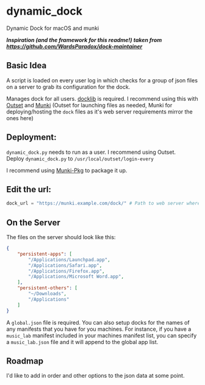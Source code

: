 # dynamic_dock
Dynamic Dock for macOS and munki

***Inspiration (and the framework for this readme!) taken from https://github.com/WardsParadox/dock-maintainer***

## Basic Idea

A script is loaded on every user log in which checks for a group of json files on a server to grab its configuration for the dock.

Manages dock for all users. [docklib](https://github.com/homebysix/docklib/releases) is required. I recommend using this with [Outset](https://github.com/chilcote/outset) and [Munki](https://github.com/munki/munki) (Outset for launching files as needed, Munki for deploying/hosting the `dock` files as it's web server requirements mirror the ones here)

## Deployment:

`dynamic_dock.py` needs to run as a user. I recommend using Outset.  
Deploy `dynamic_dock.py` to `/usr/local/outset/login-every`

I recommend using [Munki-Pkg](https://github.com/munki/munki-pkg) to package it up.

## Edit the url:

```py
dock_url = "https://munki.example.com/dock/" # Path to web server where json files are stored
```

## On the Server

The files on the server should look like this:

```json
{
	"persistent-apps": [
		"/Applications/Launchpad.app",
		"/Applications/Safari.app",
		"/Applications/Firefox.app",
		"/Applications/Microsoft Word.app",
	],
	"persistent-others": [
		"~/Downloads",
		"/Applications"
	]
}
```

A `global.json` file is required. You can also setup docks for the names of any manifests that you have for you machines. For instance, if you have a `music_lab` manifest included in your machines manifest list, you can specify a `music_lab.json` file and it will append to the global app list.

## Roadmap

I'd like to add in order and other options to the json data at some point.
